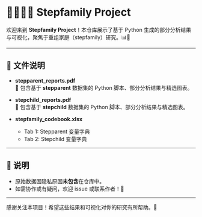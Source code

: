 # 👨‍👩‍👧‍👦 Stepfamily Project

欢迎来到 **Stepfamily Project**！本仓库展示了基于 Python 生成的部分分析结果与可视化，聚焦于重组家庭（stepfamily）研究。📊🐍

---

## 📁 文件说明

- **stepparent_reports.pdf**  
  📝 包含基于 **stepparent** 数据集的 Python 脚本、部分分析结果与精选图表。

- **stepchild_reports.pdf**  
  📝 包含基于 **stepchild** 数据集的 Python 脚本、部分分析结果与精选图表。

- **stepfamily_codebook.xlsx**  
  - Tab 1: Stepparent 变量字典  
  - Tab 2: Stepchild 变量字典

---

## 📝 说明
- 原始数据因隐私原因**未包含**在仓库中。
- 如需协作或有疑问，欢迎 issue 或联系作者！🤝

---

感谢关注本项目！希望这些结果和可视化对你的研究有所帮助。🌟
